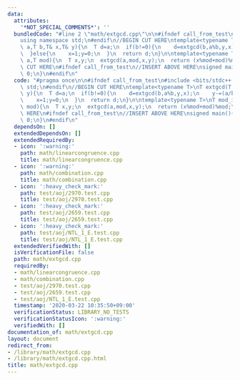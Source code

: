 ```yaml
---
data:
  attributes:
    '*NOT_SPECIAL_COMMENTS*': ''
  bundledCode: "#line 2 \"math/extgcd.cpp\"\n\n#ifndef call_from_test\n#include <bits/stdc++.h>\n\
    using namespace std;\n#endif\n//BEGIN CUT HERE\ntemplate<typename T>\nT extgcd(T\
    \ a,T b,T& x,T& y){\n  T d=a;\n  if(b!=0){\n    d=extgcd(b,a%b,y,x);\n    y-=(a/b)*x;\n\
    \  }else{\n    x=1;y=0;\n  }\n  return d;\n}\n\ntemplate<typename T>\nT mod_inverse(T\
    \ a,T mod){\n  T x,y;\n  extgcd(a,mod,x,y);\n  return (x%mod+mod)%mod;\n}\n//END\
    \ CUT HERE\n#ifndef call_from_test\n//INSERT ABOVE HERE\nsigned main(){\n  return\
    \ 0;\n}\n#endif\n"
  code: "#pragma once\n\n#ifndef call_from_test\n#include <bits/stdc++.h>\nusing namespace\
    \ std;\n#endif\n//BEGIN CUT HERE\ntemplate<typename T>\nT extgcd(T a,T b,T& x,T&\
    \ y){\n  T d=a;\n  if(b!=0){\n    d=extgcd(b,a%b,y,x);\n    y-=(a/b)*x;\n  }else{\n\
    \    x=1;y=0;\n  }\n  return d;\n}\n\ntemplate<typename T>\nT mod_inverse(T a,T\
    \ mod){\n  T x,y;\n  extgcd(a,mod,x,y);\n  return (x%mod+mod)%mod;\n}\n//END CUT\
    \ HERE\n#ifndef call_from_test\n//INSERT ABOVE HERE\nsigned main(){\n  return\
    \ 0;\n}\n#endif\n"
  dependsOn: []
  extendedDependsOn: []
  extendedRequiredBy:
  - icon: ':warning:'
    path: math/linearcongruence.cpp
    title: math/linearcongruence.cpp
  - icon: ':warning:'
    path: math/combination.cpp
    title: math/combination.cpp
  - icon: ':heavy_check_mark:'
    path: test/aoj/2970.test.cpp
    title: test/aoj/2970.test.cpp
  - icon: ':heavy_check_mark:'
    path: test/aoj/2659.test.cpp
    title: test/aoj/2659.test.cpp
  - icon: ':heavy_check_mark:'
    path: test/aoj/NTL_1_E.test.cpp
    title: test/aoj/NTL_1_E.test.cpp
  extendedVerifiedWith: []
  isVerificationFile: false
  path: math/extgcd.cpp
  requiredBy:
  - math/linearcongruence.cpp
  - math/combination.cpp
  - test/aoj/2970.test.cpp
  - test/aoj/2659.test.cpp
  - test/aoj/NTL_1_E.test.cpp
  timestamp: '2020-03-22 10:35:50+09:00'
  verificationStatus: LIBRARY_NO_TESTS
  verificationStatusIcon: ':warning:'
  verifiedWith: []
documentation_of: math/extgcd.cpp
layout: document
redirect_from:
- /library/math/extgcd.cpp
- /library/math/extgcd.cpp.html
title: math/extgcd.cpp
---
```

